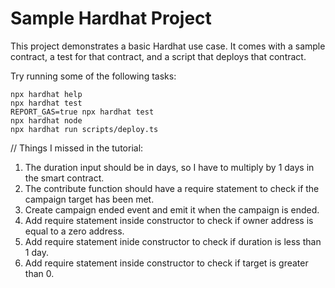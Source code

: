 # Sample Hardhat Project

This project demonstrates a basic Hardhat use case. It comes with a sample contract, a test for that contract, and a script that deploys that contract.

Try running some of the following tasks:

```shell
npx hardhat help
npx hardhat test
REPORT_GAS=true npx hardhat test
npx hardhat node
npx hardhat run scripts/deploy.ts
```

// Things I missed in the tutorial:

1. The duration input should be in days, so I have to multiply by 1 days in the smart contract.
2. The contribute function should have a require statement to check if the campaign target has been met.
3. Create campaign ended event and emit it when the campaign is ended.
4. Add require statement inside constructor to check if owner address is equal to a zero address.
5. Add require statement inide constructor to check if duration is less than 1 day.
6. Add require statement inside constructor to check if target is greater than 0.
